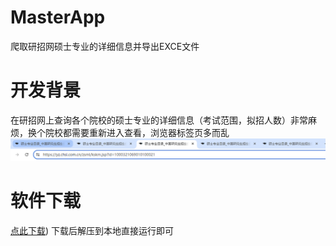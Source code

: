 # MasterApp
爬取研招网硕士专业的详细信息并导出EXCE文件

# 开发背景
在研招网上查询各个院校的硕士专业的详细信息（考试范围，拟招人数）非常麻烦，换个院校都需要重新进入查看，浏览器标签页多而乱
<img src="https://github.com/KobeGigi224/MasterApp/blob/main/Images/manywebpage.png">
# 软件下载
[点此下载](https://github.com/KobeGigi224/MasterApp/raw/main/Release/Release.zip))
下载后解压到本地直接运行即可
